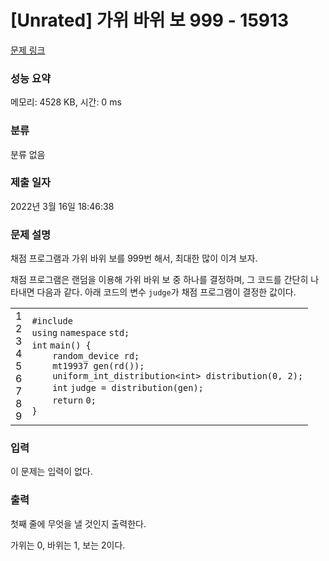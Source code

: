 # [Unrated] 가위 바위 보 999 - 15913 

[문제 링크](https://www.acmicpc.net/problem/15913) 

### 성능 요약

메모리: 4528 KB, 시간: 0 ms

### 분류

분류 없음

### 제출 일자

2022년 3월 16일 18:46:38

### 문제 설명

<p>채점 프로그램과 가위 바위 보를 999번 해서, 최대한 많이 이겨 보자.</p>

<p>채점 프로그램은 랜덤을 이용해 가위 바위 보 중 하나를 결정하며, 그 코드를 간단히 나타내면 다음과 같다. 아래 코드의 변수 <code>judge</code>가 채점 프로그램이 결정한 값이다.</p>

<div><div id="highlighter_589608" class="syntaxhighlighter  c"><table border="0" cellpadding="0" cellspacing="0"><tbody><tr><td class="gutter"><div class="line number1 index0 alt2">1</div><div class="line number2 index1 alt1">2</div><div class="line number3 index2 alt2">3</div><div class="line number4 index3 alt1">4</div><div class="line number5 index4 alt2">5</div><div class="line number6 index5 alt1">6</div><div class="line number7 index6 alt2">7</div><div class="line number8 index7 alt1">8</div><div class="line number9 index8 alt2">9</div></td><td class="code"><div class="container"><div class="line number1 index0 alt2"><code class="c preprocessor">#include <random></code></div><div class="line number2 index1 alt1"><code class="c keyword bold">using</code> <code class="c keyword bold">namespace</code> <code class="c plain">std;</code></div><div class="line number3 index2 alt2"><code class="c color1 bold">int</code> <code class="c plain">main() {</code></div><div class="line number4 index3 alt1"><code class="c spaces">    </code><code class="c plain">random_device rd;</code></div><div class="line number5 index4 alt2"><code class="c spaces">    </code><code class="c plain">mt19937 gen(rd());</code></div><div class="line number6 index5 alt1"><code class="c spaces">    </code><code class="c plain">uniform_int_distribution<</code><code class="c color1 bold">int</code><code class="c plain">> distribution(0, 2);</code></div><div class="line number7 index6 alt2"><code class="c spaces">    </code><code class="c color1 bold">int</code> <code class="c plain">judge = distribution(gen);</code></div><div class="line number8 index7 alt1"><code class="c spaces">    </code><code class="c keyword bold">return</code> <code class="c plain">0;</code></div><div class="line number9 index8 alt2"><code class="c plain">}</code></div></div></td></tr></tbody></table></div></div>

### 입력 

 <p>이 문제는 입력이 없다.</p>

### 출력 

 <p>첫째 줄에 무엇을 낼 것인지 출력한다.</p>

<p>가위는 0, 바위는 1, 보는 2이다.</p>

